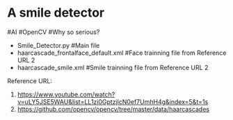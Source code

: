 # A smile detector 
#AI #OpenCV #Why so serious?

* Smile_Detector.py                           #Main file
* haarcascade_frontalface_default.xml         #Face trainning file from Reference URL 2
* haarcascade_smile.xml                       #Smile trainning file from Reference URL 2

Reference URL: 
1. https://www.youtube.com/watch?v=uLY5JSE5WAU&list=LL1zi0GptzjlcN0ef7UmhH4g&index=5&t=1s
2. https://github.com/opencv/opencv/tree/master/data/haarcascades
